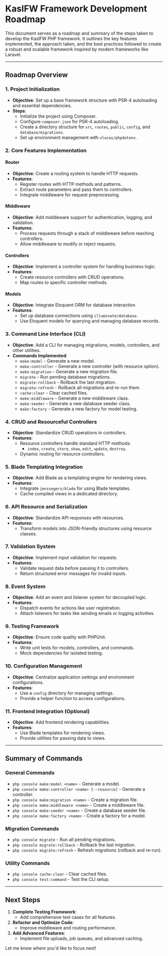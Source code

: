 # KaslFW Framework Development Roadmap

This document serves as a roadmap and summary of the steps taken to develop the KaslFW PHP framework. It outlines the key features implemented, the approach taken, and the best practices followed to create a robust and scalable framework inspired by modern frameworks like Laravel.

---

## **Roadmap Overview**

### **1. Project Initialization**
- **Objective**: Set up a base framework structure with PSR-4 autoloading and essential dependencies.
- **Steps**:
  - Initialize the project using Composer.
  - Configure `composer.json` for PSR-4 autoloading.
  - Create a directory structure for `src`, `routes`, `public`, `config`, and `database/migrations`.
  - Set up environment management with `vlucas/phpdotenv`.

### **2. Core Features Implementation**

#### **Router**
- **Objective**: Create a routing system to handle HTTP requests.
- **Features**:
  - Register routes with HTTP methods and patterns.
  - Extract route parameters and pass them to controllers.
  - Integrate middleware for request preprocessing.

#### **Middleware**
- **Objective**: Add middleware support for authentication, logging, and validation.
- **Features**:
  - Process requests through a stack of middleware before reaching controllers.
  - Allow middleware to modify or reject requests.

#### **Controllers**
- **Objective**: Implement a controller system for handling business logic.
- **Features**:
  - Create resource controllers with CRUD operations.
  - Map routes to specific controller methods.

#### **Models**
- **Objective**: Integrate Eloquent ORM for database interaction.
- **Features**:
  - Set up database connections using `illuminate/database`.
  - Use Eloquent models for querying and managing database records.

### **3. Command Line Interface (CLI)**
- **Objective**: Add a CLI for managing migrations, models, controllers, and other utilities.
- **Commands Implemented**:
  - `make:model` - Generate a new model.
  - `make:controller` - Generate a new controller (with resource option).
  - `make:migration` - Generate a new migration file.
  - `migrate` - Run pending database migrations.
  - `migrate:rollback` - Rollback the last migration.
  - `migrate:refresh` - Rollback all migrations and re-run them.
  - `cache:clear` - Clear cached files.
  - `make:middleware` - Generate a new middleware class.
  - `make:seeder` - Generate a new database seeder class.
  - `make:factory` - Generate a new factory for model testing.

### **4. CRUD and Resourceful Controllers**
- **Objective**: Standardize CRUD operations in controllers.
- **Features**:
  - Resource controllers handle standard HTTP methods:
    - `index`, `create`, `store`, `show`, `edit`, `update`, `destroy`.
  - Dynamic routing for resource controllers.

### **5. Blade Templating Integration**
- **Objective**: Add Blade as a templating engine for rendering views.
- **Features**:
  - Integrate `jenssegers/blade` for using Blade templates.
  - Cache compiled views in a dedicated directory.

### **6. API Resource and Serialization**
- **Objective**: Standardize API responses with resources.
- **Features**:
  - Transform models into JSON-friendly structures using resource classes.

### **7. Validation System**
- **Objective**: Implement input validation for requests.
- **Features**:
  - Validate request data before passing it to controllers.
  - Return structured error messages for invalid inputs.

### **8. Event System**
- **Objective**: Add an event and listener system for decoupled logic.
- **Features**:
  - Dispatch events for actions like user registration.
  - Attach listeners for tasks like sending emails or logging activities.

### **9. Testing Framework**
- **Objective**: Ensure code quality with PHPUnit.
- **Features**:
  - Write unit tests for models, controllers, and commands.
  - Mock dependencies for isolated testing.

### **10. Configuration Management**
- **Objective**: Centralize application settings and environment configurations.
- **Features**:
  - Use a `config` directory for managing settings.
  - Provide a helper function to access configurations.

### **11. Frontend Integration (Optional)**
- **Objective**: Add frontend rendering capabilities.
- **Features**:
  - Use Blade templates for rendering views.
  - Provide utilities for passing data to views.

---

## **Summary of Commands**

### **General Commands**
- `php console make:model <name>` - Generate a model.
- `php console make:controller <name> [--resource]` - Generate a controller.
- `php console make:migration <name>` - Create a migration file.
- `php console make:middleware <name>` - Create a middleware file.
- `php console make:seeder <name>` - Create a database seeder file.
- `php console make:factory <name>` - Create a factory for a model.

### **Migration Commands**
- `php console migrate` - Run all pending migrations.
- `php console migrate:rollback` - Rollback the last migration.
- `php console migrate:refresh` - Refresh migrations (rollback and re-run).

### **Utility Commands**
- `php console cache:clear` - Clear cached files.
- `php console test:command` - Test the CLI setup.

---

## **Next Steps**
1. **Complete Testing Framework**:
   - Add comprehensive test cases for all features.
2. **Refactor and Optimize Code**:
   - Improve middleware and routing performance.
3. **Add Advanced Features**:
   - Implement file uploads, job queues, and advanced caching.

Let me know where you'd like to focus next!

